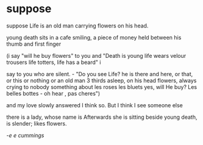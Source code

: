 # suppose

 suppose
 Life is an old man carrying flowers on his head.

 young death sits in a cafe
 smiling, a piece of money held between
 his thumb and first finger

 (i say "will he buy flowers" to you
 and "Death is young
 life wears velour trousers
 life totters, life has a beard" i

 say to you who are silent. - "Do you see
 Life? he is there and here,
 or that, or this
 or nothing or an old man 3 thirds
 asleep, on his head
 flowers, always crying
 to nobody something about les
 roses les bluets
                 yes,
                     will He buy?
 Les belles bottes - oh hear
 , pas cheres")

 and my love slowly answered I think so. But
 I think I see someone else

 there is a lady, whose name is Afterwards
 she is sitting beside young death, is slender;
 likes flowers.

-*e e cummings*
